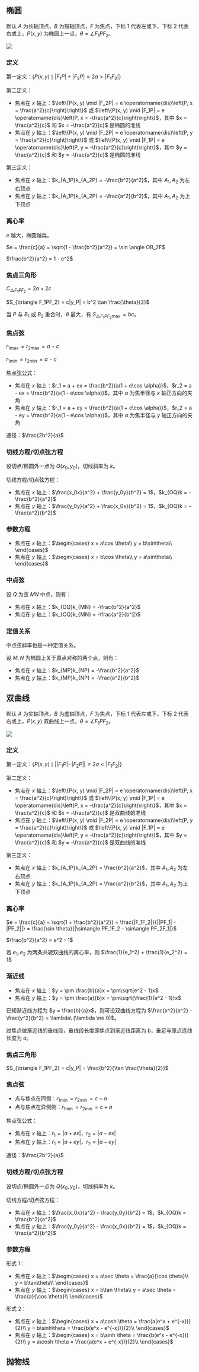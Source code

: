 ## 椭圆

默认 $A$ 为长轴顶点，$B$ 为短轴顶点，$F$ 为焦点，下标 $1$ 代表左或下，下标 $2$ 代表右或上，$P(x, y)$ 为椭圆上一点，$\theta = \angle F_1PF_2$。

![](../../assets/mathematics/conic-section/ellipse.svg)

### 定义

第一定义：$\left\{P(x, y) \mid |F_1P| + |F_2P| = 2a > |F_1F_2|\right\}$

第二定义：

- 焦点在 $x$ 轴上：$\left\{P(x, y) \mid |F_2P| = e \operatorname{dis}\left(P, x = \frac{a^2}{c}\right)\right\}$ 或 $\left\{P(x, y) \mid |F_1P| = e \operatorname{dis}\left(P, x = -\frac{a^2}{c}\right)\right\}$，其中 $x = \frac{a^2}{c}$ 和 $x = -\frac{a^2}{c}$ 是椭圆的准线
- 焦点在 $y$ 轴上：$\left\{P(x, y) \mid |F_2P| = e \operatorname{dis}\left(P, y = \frac{a^2}{c}\right)\right\}$ 或 $\left\{P(x, y) \mid |F_1P| = e \operatorname{dis}\left(P, y = -\frac{a^2}{c}\right)\right\}$，其中 $y = \frac{a^2}{c}$ 和 $y = -\frac{a^2}{c}$ 是椭圆的准线

第三定义：

- 焦点在 $x$ 轴上：$k_{A_1P}k_{A_2P} = -\frac{b^2}{a^2}$，其中 $A_1,A_2$ 为左右顶点
- 焦点在 $y$ 轴上：$k_{A_1P}k_{A_2P} = -\frac{a^2}{b^2}$，其中 $A_1,A_2$ 为上下顶点

### 离心率

$e$ 越大，椭圆越扁。

$e = \frac{c}{a} = \sqrt{1 - \frac{b^2}{a^2}} = \sin \angle OB_2F$

$\frac{b^2}{a^2} = 1 - e^2$

### 焦点三角形

$C_{\triangle F_1PF_2} = 2a + 2c$

$S_{\triangle F_1PF_2} = c|y_P| = b^2 \tan \frac{\theta}{2}$

当 $P$ 与 $B_1$ 或 $B_2$ 重合时，$\theta$ 最大，有 $S_{\triangle F_1PF_2 \max} = bc$。

### 焦点弦

$r_{1\max} = r_{2\max} = a + c$

$r_{1\min} = r_{2\min} = a - c$

焦点弦公式：

- 焦点在 $x$ 轴上：$r_1 = a + ex = \frac{b^2}{a(1 + e\cos \alpha)}$，$r_2 = a - ex = \frac{b^2}{a(1 - e\cos \alpha)}$，其中 $\alpha$ 为焦半径与 $x$ 轴正方向的夹角
- 焦点在 $y$ 轴上：$r_1 = a + ey = \frac{b^2}{a(1 + e\cos \alpha)}$，$r_2 = a - ey = \frac{b^2}{a(1 - e\cos \alpha)}$，其中 $\alpha$ 为焦半径与 $y$ 轴正方向的夹角

通径：$\frac{2b^2}{a}$

### 切线方程/切点弦方程

设切点/椭圆外一点为 $Q(x_0, y_0)$，切线斜率为 $k$。

切线方程/切点弦方程：

- 焦点在 $x$ 轴上：$\frac{x_0x}{a^2} + \frac{y_0y}{b^2} = 1$，$k_{OQ}k = -\frac{b^2}{a^2}$
- 焦点在 $y$ 轴上：$\frac{y_0y}{a^2} + \frac{x_0x}{b^2} = 1$，$k_{OQ}k = -\frac{a^2}{b^2}$

### 参数方程

- 焦点在 $x$ 轴上：$\begin{cases} x = a\cos \theta\\ y = b\sin\theta\\ \end{cases}$
- 焦点在 $y$ 轴上：$\begin{cases} x = b\cos \theta\\ y = a\sin\theta\\ \end{cases}$

### 中点弦
设 $Q$ 为弦 $MN$ 中点，则有：

- 焦点在 $x$ 轴上：$k_{OQ}k_{MN} = -\frac{b^2}{a^2}$
- 焦点在 $y$ 轴上：$k_{OQ}k_{MN} = -\frac{a^2}{b^2}$

### 定值关系

中点弦斜率也是一种定值关系。

设 $M,N$ 为椭圆上关于原点对称的两个点，则有：

- 焦点在 $x$ 轴上：$k_{MP}k_{NP} = -\frac{b^2}{a^2}$
- 焦点在 $y$ 轴上：$k_{MP}k_{NP} = -\frac{a^2}{b^2}$

## 双曲线

默认 $A$ 为实轴顶点，$B$ 为虚轴顶点，$F$ 为焦点，下标 $1$ 代表左或下，下标 $2$ 代表右或上，$P(x, y)$ 双曲线上一点，$\theta = \angle F_1PF_2$。

![](../../assets/mathematics/conic-section/hyperbola.svg)

### 定义

第一定义：$\left\{P(x, y) \mid ||F_1P| - |F_2P|| = 2a < |F_1F_2|\right\}$

第二定义：

- 焦点在 $x$ 轴上：$\left\{P(x, y) \mid |F_2P| = e \operatorname{dis}\left(P, x = \frac{a^2}{c}\right)\right\}$ 或 $\left\{P(x, y) \mid |F_1P| = e \operatorname{dis}\left(P, x = -\frac{a^2}{c}\right)\right\}$，其中 $x = \frac{a^2}{c}$ 和 $x = -\frac{a^2}{c}$ 是双曲线的准线
- 焦点在 $y$ 轴上：$\left\{P(x, y) \mid |F_2P| = e \operatorname{dis}\left(P, y = \frac{a^2}{c}\right)\right\}$ 或 $\left\{P(x, y) \mid |F_1P| = e \operatorname{dis}\left(P, y = -\frac{a^2}{c}\right)\right\}$，其中 $y = \frac{a^2}{c}$ 和 $y = -\frac{a^2}{c}$ 是双曲线的准线

第三定义：

- 焦点在 $x$ 轴上：$k_{A_1P}k_{A_2P} = \frac{b^2}{a^2}$，其中 $A_1,A_2$ 为左右顶点
- 焦点在 $y$ 轴上：$k_{A_1P}k_{A_2P} = \frac{a^2}{b^2}$，其中 $A_1,A_2$ 为上下顶点

### 离心率

$e = \frac{c}{a} = \sqrt{1 + \frac{b^2}{a^2}} = \frac{|F_1F_2|}{||PF_1| - |PF_2||} = \frac{\sin \theta}{|\sin\angle PF_1F_2 - \sin\angle PF_2F_1|}$

$\frac{b^2}{a^2} = e^2 - 1$

若 $e_1, e_2$ 为两条共轭双曲线的离心率，则 $\frac{1}{e_1^2} + \frac{1}{e_2^2} = 1$

### 渐近线

- 焦点在 $x$ 轴上：$y = \pm \frac{b}{a}x = \pm\sqrt{e^2 - 1}x$
- 焦点在 $y$ 轴上：$y = \pm \frac{a}{b}x = \pm\sqrt{\frac{1}{e^2 - 1}}x$

已知渐近线方程为 $y = \frac{b}{a}x$，则可设双曲线方程为 $\frac{x^2}{a^2} - \frac{y^2}{b^2} = \lambda\ (\lambda \ne 0)$。

过焦点做渐近线的垂线段，垂线段长度即焦点到渐近线距离为 $b$，垂足与原点连线长度为 $a$。

### 焦点三角形
$S_{\triangle F_1PF_2} = c|y_P| = \frac{b^2}{\tan \frac{\theta}{2}}$

### 焦点弦

- 点与焦点在同侧：$r_{1\min} = r_{2\min} = c - a$
- 点与焦点在异侧侧：$r_{1\min} = r_{2\min} = c + a$

焦点弦公式：

- 焦点在 $x$ 轴上：$r_1 = |a + ex|$，$r_2 = |a - ex|$
- 焦点在 $y$ 轴上：$r_1 = |a + ey|$，$r_2 = |a - ey|$

通径：$\frac{2b^2}{a}$

### 切线方程/切点弦方程

设切点/椭圆外一点为 $Q(x_0, y_0)$，切线斜率为 $k$。

切线方程/切点弦方程：

- 焦点在 $x$ 轴上：$\frac{x_0x}{a^2} - \frac{y_0y}{b^2} = 1$，$k_{OQ}k = \frac{b^2}{a^2}$
- 焦点在 $y$ 轴上：$\frac{y_0y}{a^2} - \frac{x_0x}{b^2} = 1$，$k_{OQ}k = \frac{a^2}{b^2}$

### 参数方程

形式 1：

- 焦点在 $x$ 轴上：$\begin{cases} x = a\sec \theta = \frac{a}{\cos \theta}\\ y = b\tan\theta\\ \end{cases}$
- 焦点在 $y$ 轴上：$\begin{cases} x = b\tan \theta\\ y = a\sec \theta = \frac{a}{\cos \theta}\\ \end{cases}$

形式 2：

- 焦点在 $x$ 轴上：$\begin{cases} x = a\cosh \theta = \frac{a(e^x + e^{-x})}{2}\\ y = b\sinh\theta = \frac{b(e^x - e^{-x})}{2}\\ \end{cases}$
- 焦点在 $y$ 轴上：$\begin{cases} x = b\sinh \theta = \frac{b(e^x - e^{-x})}{2}\\ y = a\cosh \theta = \frac{a(e^x + e^{-x})}{2}\\ \end{cases}$

## 抛物线